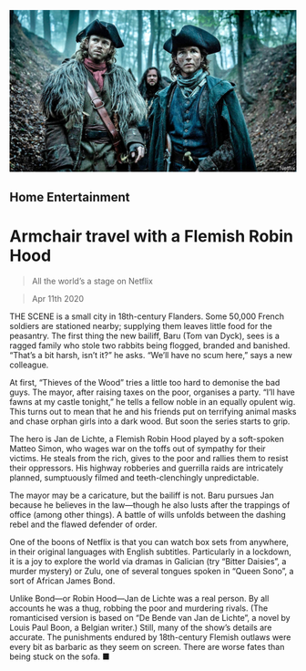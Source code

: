 ![](./images/20200411_BKP003.jpg)

## Home Entertainment

# Armchair travel with a Flemish Robin Hood

> All the world’s a stage on Netflix

> Apr 11th 2020

THE SCENE is a small city in 18th-century Flanders. Some 50,000 French soldiers are stationed nearby; supplying them leaves little food for the peasantry. The first thing the new bailiff, Baru (Tom van Dyck), sees is a ragged family who stole two rabbits being flogged, branded and banished. “That’s a bit harsh, isn’t it?” he asks. “We’ll have no scum here,” says a new colleague.

At first, “Thieves of the Wood” tries a little too hard to demonise the bad guys. The mayor, after raising taxes on the poor, organises a party. “I’ll have fawns at my castle tonight,” he tells a fellow noble in an equally opulent wig. This turns out to mean that he and his friends put on terrifying animal masks and chase orphan girls into a dark wood. But soon the series starts to grip.

The hero is Jan de Lichte, a Flemish Robin Hood played by a soft-spoken Matteo Simon, who wages war on the toffs out of sympathy for their victims. He steals from the rich, gives to the poor and rallies them to resist their oppressors. His highway robberies and guerrilla raids are intricately planned, sumptuously filmed and teeth-clenchingly unpredictable.

The mayor may be a caricature, but the bailiff is not. Baru pursues Jan because he believes in the law—though he also lusts after the trappings of office (among other things). A battle of wills unfolds between the dashing rebel and the flawed defender of order.

One of the boons of Netflix is that you can watch box sets from anywhere, in their original languages with English subtitles. Particularly in a lockdown, it is a joy to explore the world via dramas in Galician (try “Bitter Daisies”, a murder mystery) or Zulu, one of several tongues spoken in “Queen Sono”, a sort of African James Bond.

Unlike Bond—or Robin Hood—Jan de Lichte was a real person. By all accounts he was a thug, robbing the poor and murdering rivals. (The romanticised version is based on “De Bende van Jan de Lichte”, a novel by Louis Paul Boon, a Belgian writer.) Still, many of the show’s details are accurate. The punishments endured by 18th-century Flemish outlaws were every bit as barbaric as they seem on screen. There are worse fates than being stuck on the sofa. ■